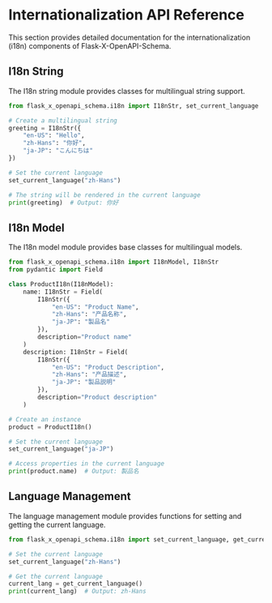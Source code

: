 # Internationalization API Reference

This section provides detailed documentation for the internationalization (i18n) components of Flask-X-OpenAPI-Schema.

## I18n String

The I18n string module provides classes for multilingual string support.

```python
from flask_x_openapi_schema.i18n import I18nStr, set_current_language

# Create a multilingual string
greeting = I18nStr({
    "en-US": "Hello",
    "zh-Hans": "你好",
    "ja-JP": "こんにちは"
})

# Set the current language
set_current_language("zh-Hans")

# The string will be rendered in the current language
print(greeting)  # Output: 你好
```

## I18n Model

The I18n model module provides base classes for multilingual models.

```python
from flask_x_openapi_schema.i18n import I18nModel, I18nStr
from pydantic import Field

class ProductI18n(I18nModel):
    name: I18nStr = Field(
        I18nStr({
            "en-US": "Product Name",
            "zh-Hans": "产品名称",
            "ja-JP": "製品名"
        }),
        description="Product name"
    )
    description: I18nStr = Field(
        I18nStr({
            "en-US": "Product Description",
            "zh-Hans": "产品描述",
            "ja-JP": "製品説明"
        }),
        description="Product description"
    )

# Create an instance
product = ProductI18n()

# Set the current language
set_current_language("ja-JP")

# Access properties in the current language
print(product.name)  # Output: 製品名
```

## Language Management

The language management module provides functions for setting and getting the current language.

```python
from flask_x_openapi_schema.i18n import set_current_language, get_current_language

# Set the current language
set_current_language("zh-Hans")

# Get the current language
current_lang = get_current_language()
print(current_lang)  # Output: zh-Hans
```
